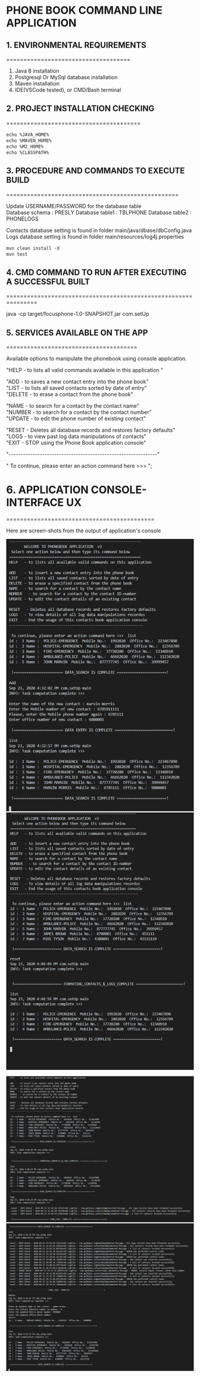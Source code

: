 # PHONE BOOK COMMAND LINE APPLICATION

## 1. ENVIRONMENTAL REQUIREMENTS
====================================
1. Java 8 installation
2. Postgresql Or MySql database installation
3. Maven installation
4. IDE(VSCode tested), or CMD/Bash terminal

## 2. PROJECT INSTALLATION CHECKING
=======================================

```
echo %JAVA_HOME%
echo %MAVEN_HOME%
echo %M2_HOME%
echo %CLASSPATH%

```

## 3. PROCEDURE AND COMMANDS TO EXECUTE BUILD
==================================================

Update USERNAME/PASSWORD for the database table\
Database schema  : PRESLY
Database table1  : TBLPHONE
Database table2  : PHONELOGS

Contacts database setting is found in folder main/java/dbase/dbConfig.java\
Logs database setting is found in folder main/resources/log4j.properties


```
mvn clean install -X
mvn test

```


## 4. CMD COMMAND TO RUN AFTER EXECUTING A SUCCESSFUL BUILT
===============================================================

java -cp target/focusphone-1.0-SNAPSHOT.jar com.setUp



## 5. SERVICES AVAILABLE ON THE APP
======================================


Available options to manipulate the phonebook using console application.

"HELP   - to lists all valid commands available in this application "

"ADD    - to saves a new contact entry into the phone book" \
"LIST   - to lists all saved contacts sorted by date of entry"\
"DELETE - to erase a contact from the phone book"

"NAME   - to search for a contact by the contact name"\
"NUMBER   - to search for a contact by the contact number"\
"UPDATE - to edit the phone number of  existing contact"

"RESET   - Deletes all database records and restores factory defaults"\
"LOGS - to view past log data manipulations of contacts"\
"EXIT   - STOP using the Phone Book application console" 

"--------------------------------------------------------------"

" To continue, please enter an action command here >>>  ";
    
# 6. APPLICATION CONSOLE- INTERFACE UX 
===========================================

Here are screen-shots from the output of application's console

![ Muntu App SMS # 1 ](https://github.com/LINOSNCHENA/JAVA_PhoneBook_Logs/blob/master/ux/page%20(1).png)
![ Muntu App SMS # 2 ](https://github.com/LINOSNCHENA/JAVA_PhoneBook_Logs/blob/master/ux/page%20(2).png)

![ Muntu App SMS # 3 ](https://github.com/LINOSNCHENA/JAVA_PhoneBook_Logs/blob/master/ux/page%20(3).png)
![ Muntu App SMS # 4 ](https://github.com/LINOSNCHENA/JAVA_PhoneBook_Logs/blob/master/ux/page%20(4).png)
